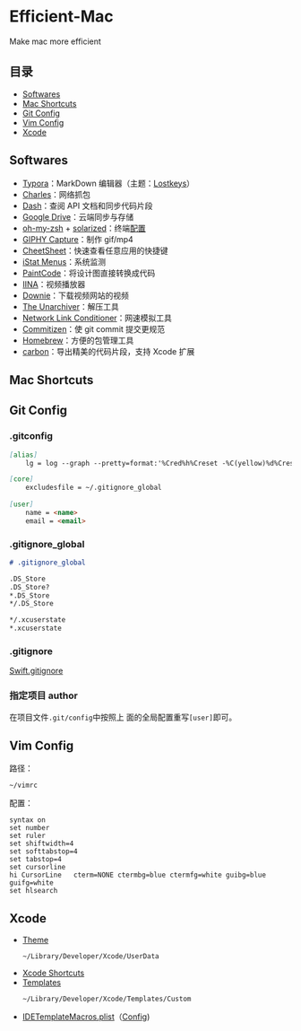 # Efficient-Mac
Make mac more efficient

## 目录
- [Softwares](#Softwares)
- [Mac Shortcuts](#Mac-Shortcuts)
- [Git Config](#Git-Config)
- [Vim Config](#Vim-Config)
- [Xcode](#Xcode)

## Softwares

- [Typora](https://www.typora.io/)：MarkDown 编辑器（主题：[Lostkeys](https://theme.typora.io/theme/Lostkeys/)）
- [Charles](https://www.charlesproxy.com/)：网络抓包
- [Dash](https://kapeli.com/dash)：查阅 API 文档和同步代码片段
- [Google Drive](https://www.google.com/drive/)：云端同步与存储
- [oh-my-zsh](https://github.com/robbyrussell/oh-my-zsh) + [solarized](https://github.com/altercation/solarized)：终端[配置](https://keisme.cn/Mac-%E7%BB%88%E7%AB%AF%E9%85%8D%E7%BD%AE%EF%BC%9Aoh-my-zsh-Solarized-%E9%85%8D%E8%89%B2%E6%96%B9%E6%A1%88.html)
- [GIPHY Capture](https://giphy.com/apps/giphycapture)：制作 gif/mp4
- [CheetSheet](https://www.mediaatelier.com/CheatSheet/)：快速查看任意应用的快捷键
- [iStat Menus](https://bjango.com/mac/istatmenus/)：系统监测
- [PaintCode](https://www.paintcodeapp.com/)：将设计图直接转换成代码
- [IINA](https://lhc70000.github.io/iina/zh-cn/)：视频播放器
- [Downie](https://software.charliemonroe.net/downie.php)：下载视频网站的视频
- [The Unarchiver](https://theunarchiver.com/)：解压工具
- [Network Link Conditioner](https://developer.apple.com/download/more/?q=Additional%20Tools)：网速模拟工具
- [Commitizen](https://github.com/commitizen/cz-cli)：使 git commit 提交更规范
- [Homebrew](https://brew.sh/index_zh-cn)：方便的包管理工具
- [carbon](https://github.com/carbon-app/carbon/blob/master/docs/README.cn.zh.md)：导出精美的代码片段，支持 Xcode 扩展

## Mac Shortcuts

## Git Config

### .gitconfig

```markdown
[alias]
	lg = log --graph --pretty=format:'%Cred%h%Creset -%C(yellow)%d%Creset %s %Cgreen(%cr) %C(bold blue)<%an>%Creset'

[core]
	excludesfile = ~/.gitignore_global
	
[user]
	name = <name>
	email = <email>
```

### .gitignore_global

```markdown
# .gitignore_global

.DS_Store
.DS_Store?
*.DS_Store
*/.DS_Store

*/.xcuserstate
*.xcuserstate
```

### .gitignore
[Swift.gitignore](https://github.com/github/gitignore/blob/master/Swift.gitignore)

### 指定项目 author

在项目文件`.git/config`中按照上 面的全局配置重写`[user]`即可。

## Vim Config

路径：

```
~/vimrc
```

配置：

```
syntax on
set number
set ruler
set shiftwidth=4
set softtabstop=4
set tabstop=4
set cursorline
hi CursorLine   cterm=NONE ctermbg=blue ctermfg=white guibg=blue guifg=white
set hlsearch
```



## Xcode
- [Theme](https://github.com/keisme/Efficient-Mac/tree/master/FontAndColorThemes)
  ```
  ~/Library/Developer/Xcode/UserData
  ```
- [Xcode Shortcuts](https://kapeli.com/cheat_sheets/Xcode_Shortcuts.docset/Contents/Resources/Documents/index)
- [Templates](https://github.com/keisme/Efficient-Mac/tree/master/Templates/Custom)
  ```
  ~/Library/Developer/Xcode/Templates/Custom
  ```
- [IDETemplateMacros.plist](https://github.com/keisme/Efficient-Mac/blob/master/IDETemplateMacros.plist)（[Config](http://keisme.cn/%E8%87%AA%E5%AE%9A%E4%B9%89-Xcode-%E6%96%87%E4%BB%B6%E5%A4%B4%E9%83%A8%E6%B3%A8%E9%87%8A.html))




